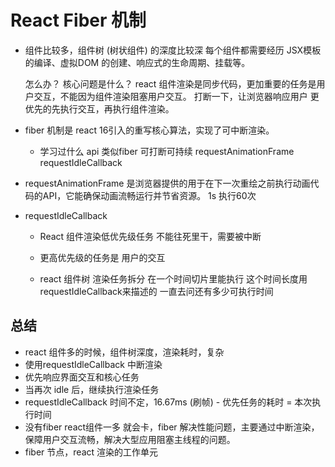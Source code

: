 # React Fiber 机制
    
- 组件比较多，组件树 (树状组件) 的深度比较深
    每个组件都需要经历 JSX模板的编译、虚拟DOM 的创建、响应式的生命周期、挂载等。

    怎么办？ 核心问题是什么？
    react 组件渲染是同步代码，更加重要的任务是用户交互，不能因为组件渲染阻塞用户交互。
    打断一下，让浏览器响应用户 更优先的先执行交互，再执行组件渲染。

- fiber 机制是 react 16引入的重写核心算法，实现了可中断渲染。

    - 学习过什么 api 类似fiber
        可打断可持续
        requestAnimationFrame 
        requestIdleCallback

- requestAnimationFrame
    是浏览器提供的用于在下一次重绘之前执行动画代码的API，它能确保动画流畅运行并节省资源。
    1s 执行60次

- requestIdleCallback
  - React 组件渲染低优先级任务
      不能往死里干，需要被中断
  - 更高优先级的任务是 用户的交互 

  - react 组件树 渲染任务拆分
      在一个时间切片里能执行
      这个时间长度用requestIdleCallback来描述的
      一直去问还有多少可执行时间

## 总结
- react 组件多的时候，组件树深度，渲染耗时，复杂
- 使用requestIdleCallback 中断渲染
- 优先响应界面交互和核心任务
- 当再次 idle 后，继续执行渲染任务
- requestIdleCallback 时间不定，16.67ms (刷帧) - 优先任务的耗时 = 本次执行时间
- 没有fiber react组件一多 就会卡，fiber 解决性能问题，主要通过中断渲染，保障用户交互流畅，解决大型应用阻塞主线程的问题。
- fiber 节点，react 渲染的工作单元 